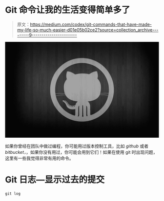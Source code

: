 # Git 命令让我的生活变得简单多了

> 原文：<https://medium.com/codex/git-commands-that-have-made-my-life-so-much-easier-d01e05b02ce2?source=collection_archive---------9----------------------->

![](img/7cd9eeb3751251edf5519bf0320a81a8.png)

如果你曾经在团队中做过编程，你可能用过版本控制工具，比如 *github* 或者 *bitbucket，*，如果你没有用过，你可能会用到它们！如果在使用 git 时出现问题，这里有一些我觉得非常有用的命令。

# Git 日志—显示过去的提交

```
git log
```